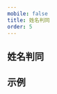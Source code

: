 ```yaml
---
mobile: false
title: 姓名判同
order: 5
---
```


## 姓名判同

## 示例

<code inline="true" src="./demo/same/index.tsx" compact="true" iframe mobile="false"></code>

<style>
  .token.unit {
    border: none;
    padding: 0;
    display: inline;
    min-height: unset;
    min-width: unset;
    flex-direction: unset;
  }
<style>
